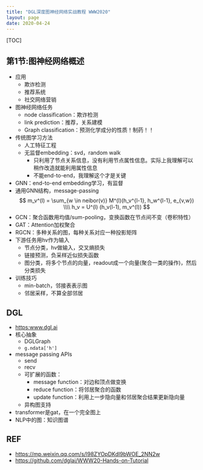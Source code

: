 ```yaml
---
title: "DGL深度图神经网络实战教程 WWW2020"
layout: page
date: 2020-04-24
---
```

[TOC]


## 第1节:图神经网络概述
- 应用
    - 欺诈检测
    - 推荐系统
    - 社交网络营销
- 图神经网络任务
    - node classification：欺诈检测
    - link prediction：推荐，关系建模
    - Graph classification：预测化学成分的性质！制药！！
- 传统图学习方法
    - 人工特征工程
    - 无监督embedding：svd，random walk
        - 只利用了节点关系信息，没有利用节点属性信息。实际上我理解可以稍作改造就能利用属性信息
        - 不能end-to-end，我理解这个才是关键
- GNN：end-to-end embedding学习，有监督
- 通用GNN结构，message-passing
$$
m_v^(l) = \sum_{w \in neibor(v)} M^(l)(h_v^{l-1}, h_w^{l-1}, e_{v,w}) \\\\
h_v = U^(l) (h_v(l-1), m_v^(l))
$$
- GCN：聚合函数用均值/sum-pooling，变换函数在节点间不变（卷积特性）
- GAT：Attention加权聚合
- RGCN：多种关系的图，每种关系对应一种投影矩阵
- 下游任务用hv作为输入
    - 节点分类，hv做输入，交叉熵损失
    - 链接预测，负采样近似损失函数
    - 图分类，将多个节点的向量，readout成一个向量(聚合一类的操作)，然后分类损失
- 训练技巧
    - min-batch，邻接表表示图
    - 邻居采样，不算全部邻居

## DGL
- <https:www.dgl.ai>
- 核心抽象
    - DGLGraph
    - `g.ndata['h']`
- message passing APIs
    - send
    - recv
    - 可扩展的函数：
        - message function：对边和顶点做变换
        - reduce function：将邻居聚合的函数
        - update function：利用上一步隐向量和邻居聚合结果更新隐向量
    - 异构图支持
- transformer是gat，在一个完全图上
- NLP中的图：知识图谱



## REF
- <https://mp.weixin.qq.com/s/l98ZYOpDKdI9bWOE_2NN2w>
- <https://github.com/dglai/WWW20-Hands-on-Tutorial>